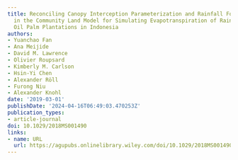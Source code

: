 ```yaml
---
title: Reconciling Canopy Interception Parameterization and Rainfall Forcing Frequency
  in the Community Land Model for Simulating Evapotranspiration of Rainforests and
  Oil Palm Plantations in Indonesia
authors:
- Yuanchao Fan
- Ana Meijide
- David M. Lawrence
- Olivier Roupsard
- Kimberly M. Carlson
- Hsin‐Yi Chen
- Alexander Röll
- Furong Niu
- Alexander Knohl
date: '2019-03-01'
publishDate: '2024-04-16T06:49:03.470253Z'
publication_types:
- article-journal
doi: 10.1029/2018MS001490
links:
- name: URL
  url: https://agupubs.onlinelibrary.wiley.com/doi/10.1029/2018MS001490
---
```

